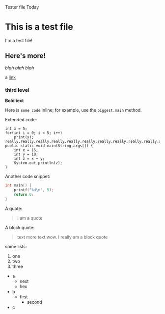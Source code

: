 Tester file
Today
# This is a test file

I'm a test file!

## Here's more!

*blah blah blah*

a [link](www.google.com)

### third level

**Bold text**

Here is `some code` inline; for example, use the `biggest.main` method.

Extended code:
```
int x = 5;
for(int i = 0; i < 5; i++)
    print(x);
really.really.really.really.really.really.really.really.really.really.really.really.really.really.really.really.long.to.see.scrooll
public static void main(String args[]) {
    int x = 15;
    int y = 10;
    int z = x + y;
    System.out.println(z);
} 
```
Another code snippet:
```c
int main() {
    printf("%d\n", 5);
    return 0;
} 
```

A quote:
> I am a quote.

A block quote:
> text
> more text
> wow. I really am a block quote

some lists:

1. one
2. two
3. three

- a
    - next
    - hex
- b
    - first
        - second
- c
